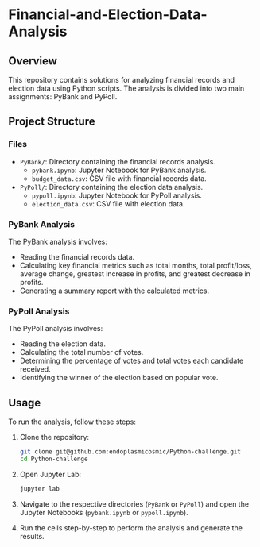 # Financial-and-Election-Data-Analysis

## Overview

This repository contains solutions for analyzing financial records and election data using Python scripts. The analysis is divided into two main assignments: PyBank and PyPoll.

## Project Structure

### Files

- `PyBank/`: Directory containing the financial records analysis.
  - `pybank.ipynb`: Jupyter Notebook for PyBank analysis.
  - `budget_data.csv`: CSV file with financial records data.
- `PyPoll/`: Directory containing the election data analysis.
  - `pypoll.ipynb`: Jupyter Notebook for PyPoll analysis.
  - `election_data.csv`: CSV file with election data.

### PyBank Analysis

The PyBank analysis involves:
- Reading the financial records data.
- Calculating key financial metrics such as total months, total profit/loss, average change, greatest increase in profits, and greatest decrease in profits.
- Generating a summary report with the calculated metrics.

### PyPoll Analysis

The PyPoll analysis involves:
- Reading the election data.
- Calculating the total number of votes.
- Determining the percentage of votes and total votes each candidate received.
- Identifying the winner of the election based on popular vote.

## Usage

To run the analysis, follow these steps:

1. Clone the repository:
    ```bash
    git clone git@github.com:endoplasmicosmic/Python-challenge.git
    cd Python-challenge
    ```

2. Open Jupyter Lab:
    ```bash
    jupyter lab
    ```

3. Navigate to the respective directories (`PyBank` or `PyPoll`) and open the Jupyter Notebooks (`pybank.ipynb` or `pypoll.ipynb`).

4. Run the cells step-by-step to perform the analysis and generate the results.

